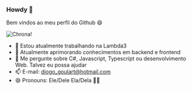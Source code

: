 ### Howdy 👋

Bem vindos ao meu perfil do Github 😄

![Chrona!](https://24.media.tumblr.com/27bb4bb0f727daf34cfcc7c71676ca3a/tumblr_mhm9vv6rAL1s540p2o1_500.gif "Chrona - Soul Eater")

- 🔭 Estou atualmente trabalhando na Lambda3
- 🌱 Atualmente aprimorando conhecimentos em backend e frontend
- 💬 Me pergunte sobre C#, Javascript, Typescript ou desenvolvimento Web. Talvez eu possa ajudar
- 📫 E-mail: diogo_goulart@hotmail.com
- 😄 Pronouns: Ele/Dele Ela/Dela 🏳️‍🌈 

<!--
**TheChrona/thechrona** is a ✨ _special_ ✨ repository because its `README.md` (this file) appears on your GitHub profile.

Here are some ideas to get you started:

- 🔭 I’m currently working on ...
- 🌱 I’m currently learning ...
- 👯 I’m looking to collaborate on ...
- 🤔 I’m looking for help with ...
- 💬 Ask me about ...
- 📫 How to reach me: ...
- 😄 Pronouns: ...
- ⚡ Fun fact: ...
-->
